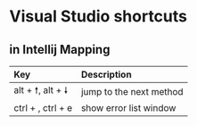 # Visual Studio shortcuts

## in Intellij Mapping

| Key | Description |
| :--- | :--- |
| alt + 🠕, alt + 🠗 | jump to the next method |
| ctrl + \, ctrl + e | show error list window |

